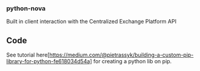 ### python-nova
Built in client interaction with the Centralized Exchange Platform API

## Code
See tutorial here[https://medium.com/@pietrassyk/building-a-custom-pip-library-for-python-fe618034d54a] for creating a python lib on pip.
